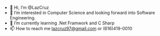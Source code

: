 - 👋 Hi, I’m @LazCruz
- 👀 I’m interested in Computer Science and looking forward into Software Engineering.
- 🌱 I’m currently learning .Net Framwork and C Sharp
- 📫 How to reach me lazcruz97@gmail.com or (616)419-0010
